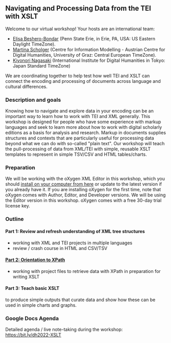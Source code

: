## Navigating and Processing Data from the TEI with XSLT

Welcome to our virtual workshop! Your hosts are an international team: 
* [Elisa Beshero-Bondar](https://github.com/ebeshero) (Penn State Erie, in Erie, PA, USA: US Eastern Daylight TimeZone). 
* [Martina Scholger](https://github.com/martinascholger) (Centre for Information Modelling - Austrian Centre for Digital Humanities, University of Graz: Central European TimeZone). 
* [Kiyonori Nagasaki](https://github.com/kiyonoriNagasaki) (International Institute for Digital Humanities in Tokyo: Japan Standard TimeZone)

We are coordinating together to help test how well TEI and XSLT can connect the encoding and processing of documents across language and cultural differences.  

### Description and goals
Knowing how to navigate and explore data in your encoding can be an important way to learn how to work with TEI and XML generally. This workshop is designed for people who have some experience with markup languages and seek to learn more about how to work with digital scholarly editions as a basis for analysis and research. Markup in documents supplies structures and contexts that are particularly useful for processing data beyond what we can do with so-called "plain text". Our workshop will teach the pull-processing of data from XML/TEI with simple, reusable XSLT templates to represent in simple TSV/CSV and HTML tables/charts.

### Preparation
We will be working with the oXygen XML Editor in this workshop, which you should [install on your computer from here](https://www.oxygenxml.com/xml_editor/download_oxygenxml_editor.html) or update to the latest version if you already have it. If you are installing oXygen for the first time, note that oXygen comes with Author, Editor, and Developer versions. We will be using the Editor version in this workshop. oXygen comes with a free 30-day trial license key. 

### Outline
#### Part 1: Review and refresh understanding of XML tree structures
* working with XML and TEI projects in multiple languages 
* review / crash course in HTML and CSV/TSV

#### [Part 2: Orientation to XPath](xpath.md)
* working with project files to retrieve data with XPath in preparation for writing XSLT

#### Part 3: Teach basic XSLT
to produce simple outputs that curate data and show how these can be used in simple charts and graphs.

### Google Docs Agenda
Detailed agenda / live note-taking during the workshop: <https://bit.ly/dh2022-XSLT>
